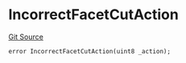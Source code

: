 # IncorrectFacetCutAction
[Git Source](https://github.com/thrackle-io/forte-rules-engine/blob/51222fa37733b5e2c25003328ad964a7e7155cb3/src/client/token/handler/diamond/HandlerDiamondLib.sol)


```solidity
error IncorrectFacetCutAction(uint8 _action);
```

